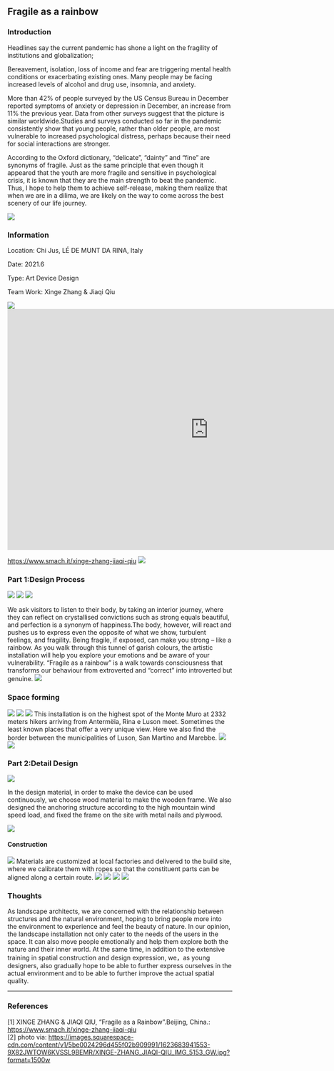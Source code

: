 ## Fragile as a rainbow

### Introduction

Headlines say the current pandemic has shone a light on the fragility of institutions and globalization;

Bereavement, isolation, loss of income and fear are triggering mental health conditions or exacerbating existing ones. Many people may be facing increased levels of alcohol and drug use, insomnia, and anxiety.

More than 42% of people surveyed by the US Census Bureau in December reported symptoms of anxiety or depression in December, an increase from 11% the previous year. Data from other surveys suggest that the picture is similar worldwide.Studies and surveys conducted so far in the pandemic consistently show that young people, rather than older people, are most vulnerable to increased psychological distress, perhaps because their need for social interactions are stronger.

According to the Oxford dictionary, “delicate”, “dainty” and “fine” are synonyms of fragile. Just as the same principle that even though it appeared that the youth are more fragile and sensitive in psychological crisis, it is known that they are the main strength to beat the pandemic. Thus, I hope to help them to achieve self-release, making them realize that when we are in a dilima, we are likely on the way to come across the best scenery of our life journey. 

<img src="images/art/art_26.jpg?raw=true"/>

### Information

Location: Chi Jus, LÉ DE MUNT DA RINA, Italy

Date: 2021.6

Type: Art Device Design

Team Work: Xinge Zhang & Jiaqi Qiu

<img src="images/food/1.png.jpg?raw=true"/>

<iframe allow="autoplay; fullscreen; picture-in-picture" data-image-dimensions="900x540" allowfullscreen="" src="https://player.vimeo.com/video/567442405?app_id=122963&wmode=opaque" width="900" data-embed="true" frameborder="0" title="XINGE ZHANG &amp;amp; JIAQI QIU" height="540"></iframe>

 https://www.smach.it/xinge-zhang-jiaqi-qiu
<img src="images/food/1.png.jpg?raw=true"/>
### Part 1:Design Process

  <img src="images/art/151.jpg?raw=true"/>
<img src="images/food/1.png.jpg?raw=true"/>
<img src="images/art/152.jpg?raw=true"/>


We ask visitors to listen to their body, by taking an interior journey, where they can reflect on crystallised convictions such as strong equals beautiful, and perfection is a synonym of happiness.The body, however, will react and pushes us to express even the opposite of what we show, turbulent feelings, and fragility. Being fragile, if exposed, can make you strong – like a rainbow. As you walk through this tunnel of garish colours, the artistic installation will help you explore your emotions and be aware of your vulnerability. “Fragile as a rainbow” is a walk towards consciousness that transforms our behaviour from extroverted and “correct” into introverted but genuine.
<img src="images/food/1.png.jpg?raw=true"/>

### Space forming

<img src="images/art/153.jpg?raw=true"/>
<img src="images/food/1.png.jpg?raw=true"/>

<img src="images/art/154.jpg?raw=true"/>
This installation is on the highest spot of the Monte Muro at 2332 meters hikers arriving from Antermëia, Rina e Luson meet. Sometimes the least known places that offer a very unique view. Here we also find the border between the municipalities of Luson, San Martino and Marebbe.

<img src="images/food/1.png.jpg?raw=true"/>
<img src="images/food/1.png.jpg?raw=true"/>

### Part 2:Detail Design
<img src="images/art/155.jpg?raw=true"/>

In the design material, in order to make the device can be used continuously, we choose wood material to make the wooden frame. We also designed the anchoring structure according to the high mountain wind speed load, and fixed the frame on the site with metal nails and plywood.

<img src="images/food/1.png.jpg?raw=true"/>

####   Construction

<img src="images/art/156.jpg?raw=true"/>
Materials are customized at local factories and delivered to the build site, where we calibrate them with ropes so that the constituent parts can be aligned along a certain route.

<img src="images/food/1.png.jpg?raw=true"/>


<img src="images/art/162.jpg?raw=true"/>


<img src="images/art/158.jpg?raw=true"/>

<img src="images/art/159.jpg?raw=true"/>

### Thoughts

As landscape architects, we are concerned with the relationship between structures and the natural environment, hoping to bring people more into the environment to experience and feel the beauty of nature. In our opinion, the landscape installation not only cater to the needs of the users in the space. It can also move people emotionally and help them explore both the nature and their inner world. At the same time, in addition to the extensive training in spatial construction and design expression, we，as young designers,  also gradually hope to be able to further express ourselves in the actual environment and to be able to further improve the actual spatial quality.  


___

### References

[1] XINGE ZHANG & JIAQI QIU, “Fragile as a Rainbow”.Beijing, China.: https://www.smach.it/xinge-zhang-jiaqi-qiu 
<br>[2] photo via: https://images.squarespace-cdn.com/content/v1/5be0024296d455f02b909991/1623683941553-9X82JWTOW6KVSSL9BEMR/XINGE-ZHANG_JIAQI-QIU_IMG_5153_GW.jpg?format=1500w
<br>
